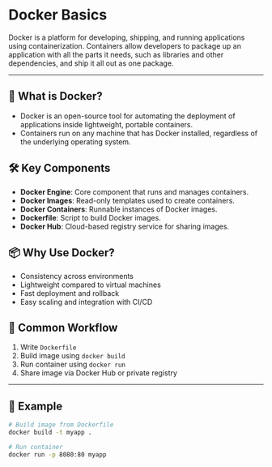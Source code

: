 # Docker Basics

Docker is a platform for developing, shipping, and running applications using containerization. Containers allow developers to package up an application with all the parts it needs, such as libraries and other dependencies, and ship it all out as one package.

---

## 🧱 What is Docker?

* Docker is an open-source tool for automating the deployment of applications inside lightweight, portable containers.
* Containers run on any machine that has Docker installed, regardless of the underlying operating system.

## 🛠️ Key Components

* **Docker Engine**: Core component that runs and manages containers.
* **Docker Images**: Read-only templates used to create containers.
* **Docker Containers**: Runnable instances of Docker images.
* **Dockerfile**: Script to build Docker images.
* **Docker Hub**: Cloud-based registry service for sharing images.

## 📦 Why Use Docker?

* Consistency across environments
* Lightweight compared to virtual machines
* Fast deployment and rollback
* Easy scaling and integration with CI/CD

## 🔄 Common Workflow

1. Write `Dockerfile`
2. Build image using `docker build`
3. Run container using `docker run`
4. Share image via Docker Hub or private registry

---

## 🧪 Example

```bash
# Build image from Dockerfile
docker build -t myapp .

# Run container
docker run -p 8080:80 myapp
```

